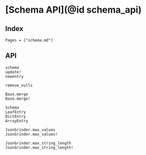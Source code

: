 # [Schema API](@id schema_api)

## Index
```@index
Pages = ["schema.md"]
```

## API
```@docs
schema
update!
newentry

remove_nulls

Base.merge
Base.merge!

Schema
LeafEntry
DictEntry
ArrayEntry

JsonGrinder.max_values
JsonGrinder.max_values!

JsonGrinder.max_string_length
JsonGrinder.max_string_length!
```
